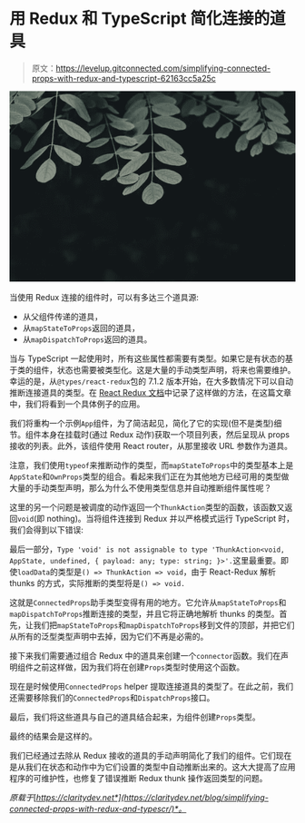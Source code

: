 # 用 Redux 和 TypeScript 简化连接的道具

> 原文：<https://levelup.gitconnected.com/simplifying-connected-props-with-redux-and-typescript-62163cc5a25c>

![](img/5cb84e85b6f9231b5988f739fb67b3fa.png)

当使用 Redux 连接的组件时，可以有多达三个道具源:

*   从父组件传递的道具，
*   从`mapStateToProps`返回的道具，
*   从`mapDispatchToProps`返回的道具。

当与 TypeScript 一起使用时，所有这些属性都需要有类型。如果它是有状态的基于类的组件，状态也需要被类型化。这是大量的手动类型声明，将来也需要维护。幸运的是，从`@types/react-redux`包的 7.1.2 版本开始，在大多数情况下可以自动推断连接道具的类型。在 [React Redux 文档](https://react-redux.js.org/using-react-redux/usage-with-tsx#inferring-the-connected-props-automatically)中记录了这样做的方法，在这篇文章中，我们将看到一个具体例子的应用。

我们将重构一个示例`App`组件，为了简洁起见，简化了它的实现(但不是类型)细节。组件本身在挂载时(通过 Redux 动作)获取一个项目列表，然后呈现从 props 接收的列表。此外，该组件使用 React router，从那里接收 URL 参数作为道具。

注意，我们使用`typeof`来推断动作的类型，而`mapStateToProps`中的类型基本上是`AppState`和`OwnProps`类型的组合。看起来我们正在为其他地方已经可用的类型做大量的手动类型声明，那么为什么不使用类型信息并自动推断组件属性呢？

这里的另一个问题是被调度的动作返回一个`ThunkAction`类型的函数，该函数又返回`void`(即 nothing)。当将组件连接到 Redux 并以严格模式运行 TypeScript 时，我们会得到以下错误:

最后一部分，`Type 'void' is not assignable to type 'ThunkAction<void, AppState, undefined, { payload: any; type: string; }>'.`这里最重要。即使`loadData`的类型是`() => ThunkAction => void`，由于 React-Redux 解析 thunks 的方式，实际推断的类型将是`() => void.`

这就是`ConnectedProps`助手类型变得有用的地方。它允许从`mapStateToProps`和`mapDispatchToProps`推断连接的类型，并且它将正确地解析 thunks 的类型。首先，让我们把`mapStateToProps`和`mapDispatchToProps`移到文件的顶部，并把它们从所有的泛型类型声明中去掉，因为它们不再是必需的。

接下来我们需要通过组合 Redux 中的道具来创建一个`connector`函数。我们在声明组件之前这样做，因为我们将在创建`Props`类型时使用这个函数。

现在是时候使用`ConnectedProps` helper 提取连接道具的类型了。在此之前，我们还需要移除我们的`ConnectedProps`和`DispatchProps`接口。

最后，我们将这些道具与自己的道具结合起来，为组件创建`Props`类型。

最终的结果会是这样的。

我们已经通过去除从 Redux 接收的道具的手动声明简化了我们的组件。它们现在是从我们在状态和动作中为它们设置的类型中自动推断出来的。这大大提高了应用程序的可维护性，也修复了错误推断 Redux thunk 操作返回类型的问题。

*原载于*[*https://claritydev.net*](https://claritydev.net/blog/simplifying-connected-props-with-redux-and-typescr/)*。*